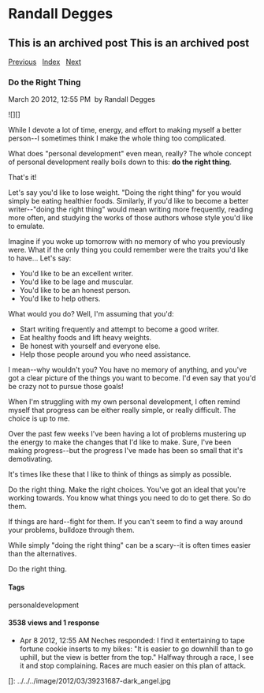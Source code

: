 # Randall Degges

## This is an archived post This is an archived post

[Previous][]   [Index][]   [Next][]

### Do the Right Thing

March 20 2012, 12:55 PM  by Randall Degges

![][]

While I devote a lot of time, energy, and effort to making myself a better
person--I sometimes think I make the whole thing too complicated.

What does "personal development" even mean, really? The whole concept of
personal development really boils down to this: **do the right thing**.

That's it!

Let's say you'd like to lose weight. "Doing the right thing" for you would
simply be eating healthier foods. Similarly, if you'd like to become a better
writer--"doing the right thing" would mean writing more frequently, reading more
often, and studying the works of those authors whose style you'd like to
emulate.

Imagine if you woke up tomorrow with no memory of who you previously were. What
if the only thing you could remember were the traits you'd like to have... Let's
say:

-   You'd like to be an excellent writer.
-   You'd like to be lage and muscular.
-   You'd like to be an honest person.
-   You'd like to help others.

What would you do? Well, I'm assuming that you'd:

-   Start writing frequently and attempt to become a good writer.
-   Eat healthy foods and lift heavy weights.
-   Be honest with yourself and everyone else.
-   Help those people around you who need assistance.

I mean--why wouldn't you? You have no memory of anything, and you've got a clear
picture of the things you want to become. I'd even say that you'd be crazy not
to pursue those goals!

When I'm struggling with my own personal development, I often remind myself that
progress can be either really simple, or really difficult. The choice is up to
me.

Over the past few weeks I've been having a lot of problems mustering up the
energy to make the changes that I'd like to make. Sure, I've been making
progress--but the progress I've made has been so small that it's demotivating. 

It's times like these that I like to think of things as simply as possible.

Do the right thing. Make the right choices. You've got an ideal that you're
working towards. You know what things you need to do to get there. So do them.

If things are hard--fight for them. If you can't seem to find a way around your
problems, bulldoze through them.

While simply "doing the right thing" can be a scary--it is often times easier
than the alternatives.

Do the right thing.

#### Tags

personaldevelopment

#### 3538 views and 1 response

-   Apr 8 2012, 12:55 AM
    Neches responded:
    I find it entertaining to tape fortune cookie inserts to my bikes: "It is
    easier to go downhill than to go uphill, but the view is better from the
    top." Halfway through a race, I see it and stop complaining. Races are much
    easier on this plan of attack.

  [Previous]: ../../../posts/2012/03/do-stuff-have-fun.html
  [Index]: ../../../index-3.html
  [Next]: ../../../posts/2012/03/the-simplest-way-to-compress-html-in-django.html
  []: ../../../image/2012/03/39231687-dark_angel.jpg
